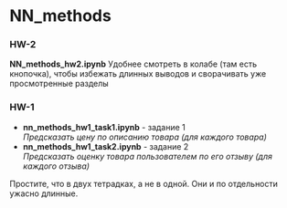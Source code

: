 # NN_methods

### HW-2
**NN_methods_hw2.ipynb**
Удобнее смотреть в колабе (там есть кнопочка), чтобы избежать длинных выводов и сворачивать уже просмотренные разделы


### HW-1
* **nn_methods_hw1_task1.ipynb** - задание 1  
 *Предсказать цену по описанию товара (для каждого товара)*
* **nn_methods_hw1_task2.ipynb** - задание 2   
  *Предсказать оценку товара пользователем по его отзыву (для каждого отзыва)*

Простите, что в двух тетрадках, а не в одной. Они и по отдельности ужасно длинные.
